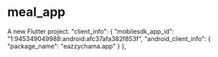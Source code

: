 # meal_app

A new Flutter project.
"client_info": {
        "mobilesdk_app_id": "1:945349049988:android:afc37afa382f853f",
        "android_client_info": {
          "package_name": "eazzychama.app"
        }
      },